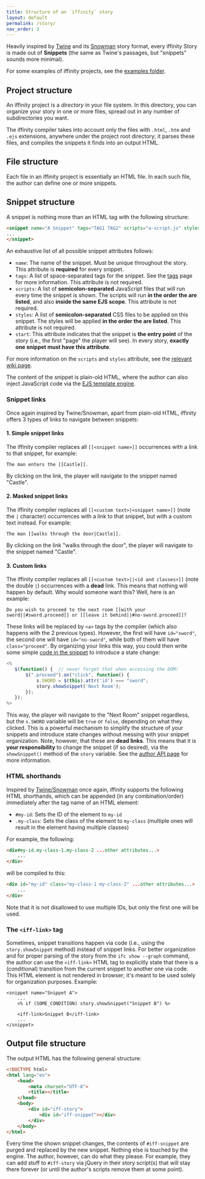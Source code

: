 ```yaml
---
title: Structure of an `iffinity` story
layout: default
permalink: /story/
nav_order: 3
---
```


Heavily inspired by [Twine](https://twinery.org/) and its [Snowman](https://videlais.github.io/snowman/#/) story format, every iffinity Story is made out of **Snippets** (the same as Twine's passages, but "snippets" sounds more minimal).

For some examples of iffinity projects, see the [examples folder](https://github.com/zehanort/iffinity/tree/main/examples).

## Project structure

An iffinity project is a *directory* in your file system. In this directory, you can organize your story in one or more files, spread out in any number of subdirectories you want.

The iffinity compiler takes into account only the files with `.html`, `.htm` and `.ejs` extensions, anywhere under the project root directory; it parses these files, and compiles the snippets it finds into an output HTML.

## File structure

Each file in an iffinity project is essentially an HTML file. In each such file, the author can define one or more snippets.

## Snippet structure

A snippet is nothing more than an HTML tag with the following structure:

```html
<snippet name="A Snippet" tags="TAG1 TAG2" scripts="a-script.js" styles="a-style.css" start>
...
</snippet>
```

An exhaustive list of all possible snippet attributes follows:
 - `name`: The name of the snippet. Must be unique throughout the story. This attribute is **required** for every snippet.
 - `tags`: A list of space-separated tags for the snippet. See the [tags](/tags/) page for more information. This attribute is not required.
 - `scripts`: A list of **semicolon-separated** JavaScript files that will run every time the snippet is shown. The scripts will run **in the order the are listed**, and also **inside the same EJS scope**. This attribute is not required.
 - `styles`: A list of **semicolon-separated** CSS files to be applied on this snippet. The styles will be applied **in the order the are listed**. This attribute is not required.
 - `start`: This attribute indicates that the snippet is **the entry point** of the story (i.e., the first "page" the player will see). In every story, **exactly one snippet must have this attribute**.

For more information on the `scripts` and `styles` attribute, see the [relevant wiki page](/scripts-styles/).

The content of the snippet is plain-old HTML, where the author can also inject JavaScript code via the [EJS template engine](/ejs/).

### Snippet links

Once again inspired by Twine/Snowman, apart from plain-old HTML, iffinity offers 3 types of links to navigate between snippets:

#### 1. Simple snippet links

The iffinity compiler replaces all `[[<snippet name>]]` occurrences with a link to that snippet, for example:

```
The man enters the [[Castle]].
```

By clicking on the link, the player will navigate to the snippet named "Castle".

#### 2. Masked snippet links

The iffinity compiler replaces all `[[<custom text>|<snippet name>]]` (note the `|` character) occurrences with a link to that snippet, but with a custom text instead. For example:

```
The man [[walks through the door|Castle]].
```

By clicking on the link "walks through the door", the player will navigate to the snippet named "Castle".

#### 3. Custom links

The iffinity compiler replaces all `[[<custom text>||<id and classes>]]` (note the double `|`) occurrences with a **dead** link. This means that nothing will happen by default. Why would someone want this? Well, here is an example:

```
Do you wish to proceed to the next room [[with your sword||#sword.proceed]] or [[leave it behind||#no-sword.proceed]]?
```

These links will be replaced by `<a>` tags by the compiler (which also happens with the 2 previous types). However, the first will have `id="sword"`, the second one will have `id="no-sword"`, while both of them will have `class="proceed"`. By organizing your links this way, you could then write some simple [code in the snippet](/ejs/) to introduce a state change:

```js
<%
   $(function() {  // never forget that when accessing the DOM!
       $(".proceed").on("click", function() {
           s.SWORD = $(this).attr('id') === "sword";
           story.showSnippet('Next Room');
       });
   });
%>
```

This way, the player will navigate to the "Next Room" snippet regardless, but the `s.SWORD` variable will be `true` or `false`, depending on what they clicked. This is a powerful mechanism to simplify the structure of your snippets and introduce state changes without messing with your snippet organization. Note, however, that these are **dead links**. This means that it is **your responsibility** to change the snippet (if so desired), via the `showSnippet()` method of the `story` variable. See the [author API page](/author-api/) for more information.

### HTML shorthands

Inspired by [Twine/Snowman](https://videlais.github.io/snowman/#/2/learning/markup) once again, iffinity supports the following HTML shorthands, which can be appended (in any combination/order) immediately after the tag name of an HTML element:
- `#my-id`: Sets the ID of the element to `my-id`
- `.my-class`: Sets the class of the element to `my-class` (multiple ones will result in the element having multiple classes)

For example, the following:

```html
<div#my-id.my-class-1.my-class-2 ...other attributes...>
    ...
</div>
```

will be compiled to this:

```html
<div id="my-id" class="my-class-1 my-class-2" ...other attributes...>
    ...
</div>
```

Note that it is not disallowed to use multiple IDs, but only the first one will be used.

### The `<iff-link>` tag

Sometimes, snippet transitions happen via code (i.e., using the `story.showSnippet` method) instead of snippet links. For better organization and for proper parsing of the story from the `ifc show --graph` command, the author can use the `<iff-link>` HTML tag to explicitly state that there is a (conditional) transition from the current snippet to another one via code. This HTML element is not rendered in browser; it's meant to be used solely for organization purposes. Example:

```ejs
<snippet name="Snippet A">
    ...
    <% if (SOME_CONDITION) story.showSnippet("Snippet B") %>

    <iff-link>Snippet B</iff-link>
    ...
</snippet>
```

## Output file structure

The output HTML has the following general structure:

```html
<!DOCTYPE html>
<html lang="en">
    <head>
        <meta charset="UTF-8">
        <title></title>
    </head>
    <body>
        <div id="iff-story">
            <div id="iff-snippet"></div>
        </div>
    </body>
</html>
```

Every time the shown snippet changes, the contents of `#iff-snippet` are purged and replaced by the new snippet. Nothing else is touched by the engine. The author, however, can do what they please. For example, they can add stuff to `#iff-story` via jQuery in their story script(s) that will stay there forever (or until the author's scripts remove them at some point).
